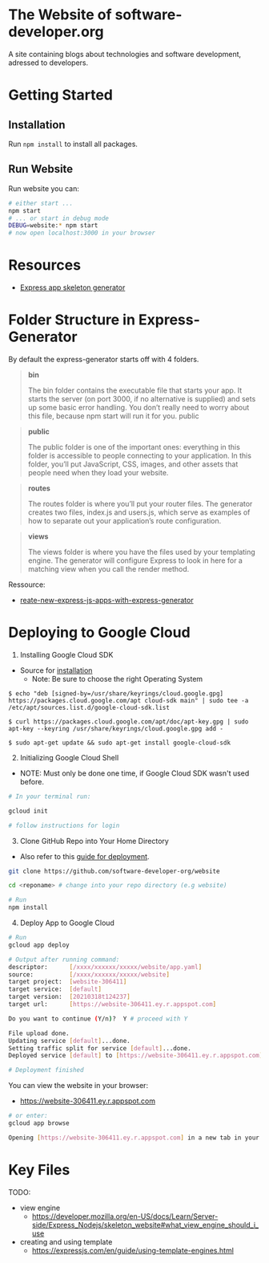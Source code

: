 # The Website of software-developer.org

A site containing blogs about technologies and software development, adressed to developers.

# Getting Started

## Installation

Run `npm install` to install all packages.

## Run Website

Run website you can:

```bash
# either start ...
npm start
# ... or start in debug mode
DEBUG=website:* npm start
# now open localhost:3000 in your browser
```

# Resources

- [Express app skeleton generator](https://expressjs.com/en/starter/generator.html)


# Folder Structure in Express-Generator

By default the express-generator starts off with 4 folders.

> **bin**
>
>The bin folder contains the executable file that starts your app. It starts the server (on port 3000, if no alternative is supplied) and sets up some basic error handling. You don’t really need to worry about this file, because npm start will run it for you.
public

> **public**
>
>The public folder is one of the important ones: ​everything​ in this folder is accessible to people connecting to your application. In this folder, you’ll put JavaScript, CSS, images, and other assets that people need when they load your website.

> **routes**
>
>The routes folder is where you’ll put your router files. The generator creates two files, index.js and users.js, which serve as examples of how to separate out your application’s route configuration.

> **views**
>
>The views folder is where you have the files used by your templating engine. The generator will configure Express to look in here for a matching view when you call the render method.

Ressource: 
- [reate-new-express-js-apps-with-express-generator](https://www.sitepoint.com/create-new-express-js-apps-with-express-generator/)

# Deploying to Google Cloud

1. Installing Google Cloud SDK 

- Source for [installation](https://cloud.google.com/sdk/docs/quickstart#deb)
  - Note: Be sure to choose the right Operating System
```
$ echo "deb [signed-by=/usr/share/keyrings/cloud.google.gpg] https://packages.cloud.google.com/apt cloud-sdk main" | sudo tee -a /etc/apt/sources.list.d/google-cloud-sdk.list
```

```
$ curl https://packages.cloud.google.com/apt/doc/apt-key.gpg | sudo apt-key --keyring /usr/share/keyrings/cloud.google.gpg add -
```
```
$ sudo apt-get update && sudo apt-get install google-cloud-sdk
```
2. Initializing Google Cloud Shell
- NOTE: Must only be done one time, if Google Cloud SDK wasn't used before.
```bash
# In your terminal run:

gcloud init

# follow instructions for login
```

3. Clone GitHub Repo into Your Home Directory
- Also refer to this [guide for deployment](https://levelup.gitconnected.com/how-to-deploy-your-node-js-app-with-google-2cd3771d5b21).

```bash
git clone https://github.com/software-developer-org/website
```
```bash
cd <reponame> # change into your repo directory (e.g website)
```
```bash
# Run 
npm install
```
4. Deploy App to Google Cloud
```bash
# Run
gcloud app deploy
```
```bash
# Output after running command:
descriptor:      [/xxxx/xxxxxx/xxxxx/website/app.yaml]
source:          [/xxxx/xxxxxx/xxxxx/website]
target project:  [website-306411]
target service:  [default]
target version:  [20210318t124237]
target url:      [https://website-306411.ey.r.appspot.com]
```
```bash
Do you want to continue (Y/n)?  Y # proceed with Y
```
```bash
File upload done.
Updating service [default]...done.                                                                                                                                                           
Setting traffic split for service [default]...done.                                                                                                                                          
Deployed service [default] to [https://website-306411.ey.r.appspot.com]

# Deployment finished
```
You can view the website in your browser:
  - https://website-306411.ey.r.appspot.com
  
```bash
# or enter:
gcloud app browse

Opening [https://website-306411.ey.r.appspot.com] in a new tab in your default browser.
```






# Key Files

TODO: 
- view engine
  - https://developer.mozilla.org/en-US/docs/Learn/Server-side/Express_Nodejs/skeleton_website#what_view_engine_should_i_use
- creating and using template
  - https://expressjs.com/en/guide/using-template-engines.html



